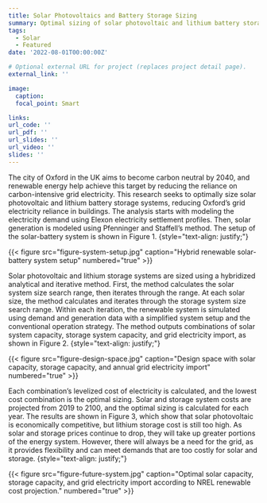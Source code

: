 ```yaml
---
title: Solar Photovoltaics and Battery Storage Sizing
summary: Optimal sizing of solar photovoltaic and lithium battery storage to reduce grid electricity reliance in buildings.
tags:
  - Solar
  - Featured
date: '2022-08-01T00:00:00Z'

# Optional external URL for project (replaces project detail page).
external_link: ''

image:
  caption: 
  focal_point: Smart

links:
url_code: ''
url_pdf: ''
url_slides: ''
url_video: ''
slides: ''
---
```


The city of Oxford in the UK aims to become carbon neutral by 2040, and renewable energy help achieve this target by reducing the reliance on carbon-intensive grid electricity. This research seeks to optimally size solar photovoltaic and lithium battery storage systems, reducing Oxford’s grid electricity reliance in buildings. The analysis starts with modeling the electricity demand using Elexon electricity settlement profiles. Then, solar generation is modeled using Pfenninger and Staffell’s method. The setup of the solar-battery system is shown in Figure 1.
{style="text-align: justify;"}

{{< figure src="figure-system-setup.jpg" caption="Hybrid renewable solar-battery system setup" numbered="true" >}}

Solar photovoltaic and lithium storage systems are sized using a hybridized analytical and iterative method. First, the method calculates the solar system size search range, then iterates through the range. At each solar size, the method calculates and iterates through the storage system size search range. Within each iteration, the renewable system is simulated using demand and generation data with a simplified system setup and the conventional operation strategy. The method outputs combinations of solar system capacity, storage system capacity, and grid electricity import, as shown in Figure 2. 
{style="text-align: justify;"}

{{< figure src="figure-design-space.jpg" caption="Design space with solar capacity, storage capacity, and annual grid electricity import" numbered="true" >}}


Each combination’s levelized cost of electricity is calculated, and the lowest cost combination is the optimal sizing. Solar and storage system costs are projected from 2019 to 2100, and the optimal sizing is calculated for each year. The results are shown in Figure 3, which show that solar photovoltaic is economically competitive, but lithium storage cost is still too high. As solar and storage prices continue to drop, they will take up greater portions of the energy system. However, there will always be a need for the grid, as it provides flexibility and can meet demands that are too costly for solar and storage. 
{style="text-align: justify;"}

{{< figure src="figure-future-system.jpg" caption="Optimal solar capacity, storage capacity, and grid electricity import according to NREL renewable cost projection." numbered="true" >}}
